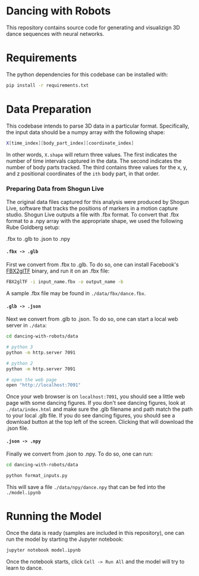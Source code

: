 # Dancing with Robots

This repository contains source code for generating and visualizign 3D dance sequences with neural networks.

# Requirements

The python dependencies for this codebase can be installed with:

```bash
pip install -r requirements.txt
```

# Data Preparation

This codebase intends to parse 3D data in a particular format. Specifically, the input data should be a numpy array with the following shape:

```bash
X[time_index][body_part_index][coordinate_index]
```

In other words, `X.shape` will return three values. The first indicates the number of time intervals captured in the data. The second indicates the number of body parts tracked. The third contains three values for the x, y, and z positional coordinates of the `ith` body part, in that order.

### Preparing Data from Shogun Live

The original data files captured for this analysis were produced by Shogun Live, software that tracks the positions of markers in a motion capture studio. Shogun Live outputs a file with .fbx format. To convert that .fbx format to a .npy array with the appropriate shape, we used the following Rube Goldberg setup:

.fbx to .glb to .json to .npy

#### `.fbx -> .glb`

First we convert from .fbx to .glb. To do so, one can install Facebook's [FBX2glTF](https://github.com/facebookincubator/FBX2glTF) binary, and run it on an .fbx file:

```bash
FBX2glTF -i input_name.fbx -o output_name -b
```

A sample .fbx file may be found in `./data/fbx/dance.fbx`.

#### `.glb -> .json`

Next we convert from .glb to .json. To do so, one can start a local web server in `./data`:

```bash
cd dancing-with-robots/data

# python 3
python -m http.server 7091

# python 2
python -m http.server 7091

# open the web page
open "http://localhost:7091"
```

Once your web browser is on `localhost:7091`, you should see a little web page with some dancing figures. If you don't see dancing figures, look at `./data/index.html` and make sure the .glb filename and path match the path to your local .glb file. If you do see dancing figures, you should see a download button at the top left of the screen. Clicking that will download the .json file.

#### `.json -> .npy`

Finally we convert from .json to .npy. To do so, one can run:

```bash
cd dancing-with-robots/data

python format_inputs.py
```

This will save a file `./data/npy/dance.npy` that can be fed into the `./model.ipynb`

# Running the Model

Once the data is ready (samples are included in this repository), one can run the model by starting the Jupyter notebook:

```bash
jupyter notebook model.ipynb
```

Once the notebook starts, click `Cell -> Run All` and the model will try to learn to dance.